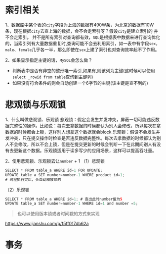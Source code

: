 # 索引相关
1、数据库中某个表的`city`字段为上海的数据有490W条，为北京的数据有10W条，现在根据`city`去查上海的数据，会不会走索引呀？假设`city`是建立索引的
并不会走索引。
并不是所有索引对查询都有效，`SQL`是根据表中数据来进行查询优化的，当索引列有大量数据重复时,查询可能不会去利用索引，如一表中有字段`sex`，`male`、`female`几乎各一半，那么即使在`sex`上建了索引也对查询效率起不了作用。 

2、如果显示指定主键的话，`MySQL`会怎么做？
- 判断表中是否有非空的整形唯一索引,如果有,则该列为主键(这时候可以使用`select _rowid from table`查询到主键列)
- 如果没有符合条件的则会自动创建一个6字节的主键(该主键是查不到的)

# 悲观锁与乐观锁
1、什么叫做悲观锁、乐观锁
悲观锁：假定会发生并发冲突，屏蔽一切可能违反数据完整性的操作。比如说：每次去拿数据的时候都认为别人会修改，所以每次在拿数据的时候都会上锁，这样别人想拿这个数据就会block
乐观锁：假设不会发生并发冲突，只在提交操作时检查是否违反数据完整性。每次去拿数据的时候都认为别人不会修改，所以不会上锁，但是在提交更新的时候会判断一下在此期间别人有没有去更新这个数据。乐观锁适用于读多写少的应用场景，这样可以提高吞吐量。

2、使用悲观锁、乐观锁去让`number` + 1
（1）悲观锁
```java 
SELECT * FROM table_a WHERE id=1 FOR UPDATE;
UPDATE table_a SET number=number-1 WHERE product_id=1;
# 线程执行完后，会自动释放锁的
```
（2）乐观锁
```java 
SELECT * FROM table_a WHERE id=1; # 查出此时number值为5
UPDATE table_a SET number=number-1 WHERE id=1 and number =5;
```
> 也可以使用版本锁或者时间戳的方式来实现

https://www.jianshu.com/p/f5ff017db62a

# 事务



